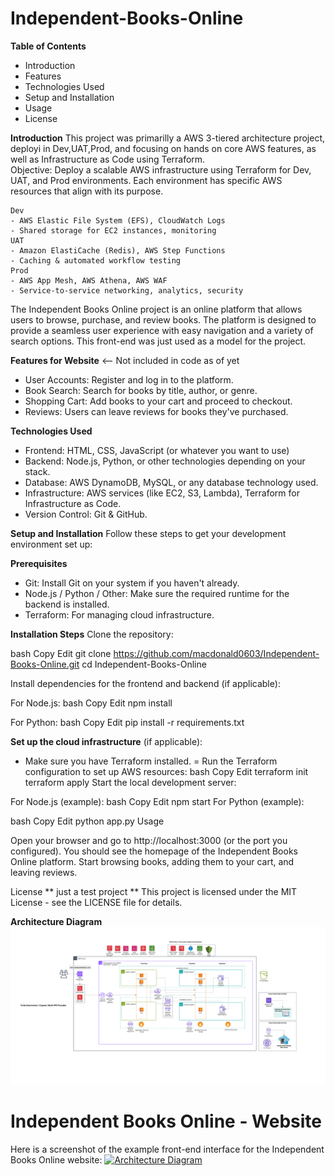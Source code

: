 ﻿# Independent-Books-Online


<B>Table of Contents</B>
- Introduction
- Features
- Technologies Used
- Setup and Installation
- Usage
- License

**Introduction**
This project was primarilly a AWS 3-tiered architecture project, deployi in Dev,UAT,Prod, and focusing on hands on core AWS features, as well as Infrastructure as Code using Terraform.  
Objective: Deploy a scalable AWS infrastructure using Terraform for Dev, UAT, and Prod environments. Each environment has specific AWS resources that align with its purpose.

    Dev
    - AWS Elastic File System (EFS), CloudWatch Logs
    - Shared storage for EC2 instances, monitoring
    UAT
    - Amazon ElastiCache (Redis), AWS Step Functions
    - Caching & automated workflow testing
    Prod
    - AWS App Mesh, AWS Athena, AWS WAF
    - Service-to-service networking, analytics, security

The Independent Books Online project is an online platform that allows users to browse, purchase, and review books. The platform is designed to provide a seamless user experience with easy navigation and a variety of search options.  This front-end was just used as a model for the project.


**Features for Website** <-- Not included in code as of yet
- User Accounts: Register and log in to the platform.
- Book Search: Search for books by title, author, or genre.
- Shopping Cart: Add books to your cart and proceed to checkout.
- Reviews: Users can leave reviews for books they've purchased.

**Technologies Used**
- Frontend: HTML, CSS, JavaScript (or whatever you want to use)
- Backend: Node.js, Python, or other technologies depending on your stack.
- Database: AWS DynamoDB, MySQL, or any database technology used.
- Infrastructure: AWS services (like EC2, S3, Lambda), Terraform for Infrastructure as Code.
- Version Control: Git & GitHub.

**Setup and Installation**
Follow these steps to get your development environment set up:

**Prerequisites**
- Git: Install Git on your system if you haven't already.
- Node.js / Python / Other: Make sure the required runtime for the backend is installed.
- Terraform: For managing cloud infrastructure.

**Installation Steps**
Clone the repository:

bash
Copy
Edit
git clone https://github.com/macdonald0603/Independent-Books-Online.git
cd Independent-Books-Online

Install dependencies for the frontend and backend (if applicable):

For Node.js:
bash
Copy
Edit
npm install

For Python:
bash
Copy
Edit
pip install -r requirements.txt

**Set up the cloud infrastructure** (if applicable):

- Make sure you have Terraform installed.
= Run the Terraform configuration to set up AWS resources:
bash
Copy
Edit
terraform init
terraform apply
Start the local development server:

For Node.js (example):
bash
Copy
Edit
npm start
For Python (example):

bash
Copy
Edit
python app.py
Usage

Open your browser and go to http://localhost:3000 (or the port you configured).
You should see the homepage of the Independent Books Online platform.
Start browsing books, adding them to your cart, and leaving reviews.

License
** just a test project ** This project is licensed under the MIT License - see the LICENSE file for details.


**Architecture Diagram**
<img src="https://github.com/macdonald0603/Independent-Books-Online/blob/main/assets/images/Independent%20Books%20Arch%20Diagram%20%20-%20Prod.pdf" alt="Arch Diagram"/>

# Independent Books Online - Website

Here is a screenshot of the example front-end interface for the Independent Books Online website:
 <a href="https://github.com/macdonald0603/Independent-Books-Online/blob/main/assets/images/IBOscreenshot.jpg" alt="Website Screenshot" width="400" target="_blank">
              <img src="architecturediagram-thumbnail.jpg" alt="Architecture Diagram" class="channel-thumbnail">
